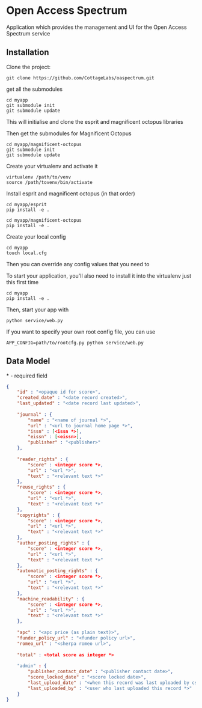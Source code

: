 # Open Access Spectrum 

Application which provides the management and UI for the Open Access Spectrum service

## Installation

Clone the project:

    git clone https://github.com/CottageLabs/oaspectrum.git

get all the submodules

    cd myapp
    git submodule init
    git submodule update

This will initialise and clone the esprit and magnificent octopus libraries

Then get the submodules for Magnificent Octopus

    cd myapp/magnificent-octopus
    git submodule init
    git submodule update

Create your virtualenv and activate it

    virtualenv /path/to/venv
    source /path/tovenv/bin/activate

Install esprit and magnificent octopus (in that order)

    cd myapp/esprit
    pip install -e .
    
    cd myapp/magnificent-octopus
    pip install -e .
    
Create your local config

    cd myapp
    touch local.cfg

Then you can override any config values that you need to

To start your application, you'll also need to install it into the virtualenv just this first time

    cd myapp
    pip install -e .

Then, start your app with

    python service/web.py

If you want to specify your own root config file, you can use

    APP_CONFIG=path/to/rootcfg.py python service/web.py


## Data Model

\* - required field

```json
{
    "id" : "<opaque id for score>",
    "created_date" : "<date record created>",
    "last_updated" : "<date record last updated>",
    
    "journal" : {
        "name" : "<name of journal *>",
        "url" : "<url to journal home page *>",
        "issn" : [<issn *>],
        "eissn" : [<eissn>],
        "publisher" : "<publisher>"
    },
    
    "reader_rights" : {
        "score" : <integer score *>,
        "url" : "<url *>",
        "text" : "<relevant text *>"
    },
    "reuse_rights" : {
        "score" : <integer score *>,
        "url" : "<url *>",
        "text" : "<relevant text *>"
    },
    "copyrights" : {
        "score" : <integer score *>,
        "url" : "<url *>",
        "text" : "<relevant text *>"
    },
    "author_posting_rights" : {
        "score" : <integer score *>,
        "url" : "<url *>",
        "text" : "<relevant text *>"
    },
    "automatic_posting_rights" : {
        "score" : <integer score *>,
        "url" : "<url *>",
        "text" : "<relevant text *>"
    },
    "machine_readability" : {
        "score" : <integer score *>,
        "url" : "<url *>",
        "text" : "<relevant text *>"
    },
    
    "apc" : "<apc price (as plain text)>",
    "funder_policy_url" : "<funder policy url>",
    "romeo_url" : "<sherpa romeo url>",
    
    "total" : <total score as integer *>
    
    "admin" : {
        "publisher_contact_date" : "<publisher contact date>",
        "score_locked_date" : "<score locked date>",
        "last_upload_date" : "<when this record was last uploaded by csv *>",
        "last_uploaded_by" : "<user who last uploaded this record *>"
    }
}
```